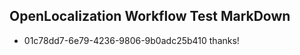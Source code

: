 ## OpenLocalization Workflow Test MarkDown
* 01c78dd7-6e79-4236-9806-9b0adc25b410 thanks!

<!--HONumber=Oct16_HO4-->


